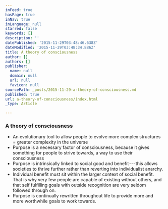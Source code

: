 ```yaml
---
inFeed: true
hasPage: true
inNav: true
inLanguage: null
starred: false
keywords: []
description: ''
datePublished: '2015-11-29T03:48:46.638Z'
dateModified: '2015-11-29T03:48:34.886Z'
title: A theory of consciousness
author: []
authors: []
publisher:
  name: null
  domain: null
  url: null
  favicon: null
sourcePath: _posts/2015-11-29-a-theory-of-consciousness.md
published: true
url: a-theory-of-consciousness/index.html
_type: Article

---
```

### A theory of consciousness

* An evolutionary tool to allow people to evolve more complex structures = greater complexity in the universe
* Purpose is a necessary factor of consciousness, because it gives something for people to strive towards, a way to use their consciousness
* Purpose is intrinsically linked to social good and benefit --- this allows societies to thrive further rather than reverting into individualist anarchy.
* Individual benefit must sit within the larger context of social benefit. That is why very few people are capable of existing without others, and that self fulfilling goals with outside recognition are very seldom followed through on.
* Purpose is continually rewritten throughout life to provide more and more worthwhile goals to work towards.